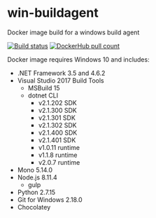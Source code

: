 # win-buildagent
Docker image build for a windows build agent

[![Build status](https://ci.appveyor.com/api/projects/status/nl2kcvgo276o82df/branch/master?svg=true)](https://ci.appveyor.com/project/AArnott/win-buildagent/branch/master)
[![DockerHub pull count](https://img.shields.io/docker/pulls/andrewarnott/win-buildagent.svg)](https://hub.docker.com/r/andrewarnott/win-buildagent/)

Docker image requires Windows 10 and includes:

* .NET Framework 3.5 and 4.6.2
* Visual Studio 2017 Build Tools
  * MSBuild 15
  * dotnet CLI
    * v2.1.202 SDK
    * v2.1.300 SDK
    * v2.1.301 SDK
    * v2.1.302 SDK
    * v2.1.400 SDK
    * v2.1.401 SDK
    * v1.0.11 runtime
    * v1.1.8 runtime
    * v2.0.7 runtime
* Mono 5.14.0
* Node.js 8.11.4
  * gulp
* Python 2.7.15
* Git for Windows 2.18.0
* Chocolatey
